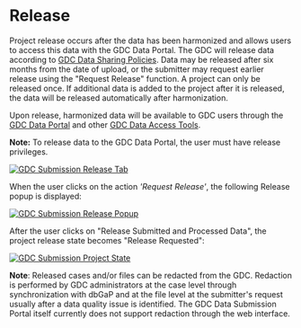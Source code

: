 # Release

Project release occurs after the data has been harmonized and allows users to access this data with the GDC Data Portal. The GDC will release data according to [GDC Data Sharing Policies](https://gdc.cancer.gov/submit-data/data-submission-policies). Data may be released after six months from the date of upload, or the submitter may request earlier release using the "Request Release" function. A project can only be released once. If additional data is added to the project after it is released, the data will be released automatically after harmonization.

Upon release, harmonized data will be available to GDC users through the [GDC Data Portal](https://portal.gdc.cancer.gov/) and other [GDC Data Access Tools](https://gdc.cancer.gov/access-data/data-access-processes-and-tools).

**Note:** To release data to the GDC Data Portal, the user must have release privileges.

[![GDC Submission Release Tab](../images/GDC_Submission_Landing_Submitter_4.png)](../images/GDC_Submission_Landing_Submitter_4.png "Click to see the full image.")

When the user clicks on the action _'Request Release'_, the following Release popup is displayed:

[![GDC Submission Release Popup](../images/GDC_Submission_Submit_Release_Release_Popup.png)](../images/GDC_Submission_Submit_Release_Release_Popup.png "Click to see the full image.")

After the user clicks on "Release Submitted and Processed Data", the project release state becomes "Release Requested":

[![GDC Submission Project State](../images/GDC_Submission_Submit_Release_Project_State_3.png)](../images/GDC_Submission_Submit_Release_Project_State_3.png "Click to see the full image.")

**Note**: Released cases and/or files can be redacted from the GDC. Redaction is performed by GDC administrators at the case level through synchronization with dbGaP and at the file level at the submitter's request usually after a data quality issue is identified. The GDC Data Submission Portal itself currently does not support redaction through the web interface.
